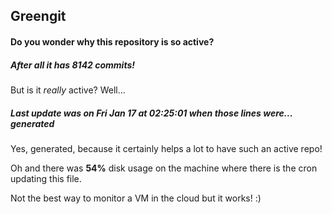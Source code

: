 ## Greengit

#### Do you wonder why this repository is so active?

##### After all it has 8142 commits!

But is it *really* active? Well...

##### Last update was on Fri Jan 17 at 02:25:01 when those lines were... generated

Yes, generated, because it certainly helps a lot to have such an active repo!

Oh and there was **54%** disk usage on the machine
where there is the cron updating this file.

Not the best way to monitor a VM in the cloud but it works! :)
